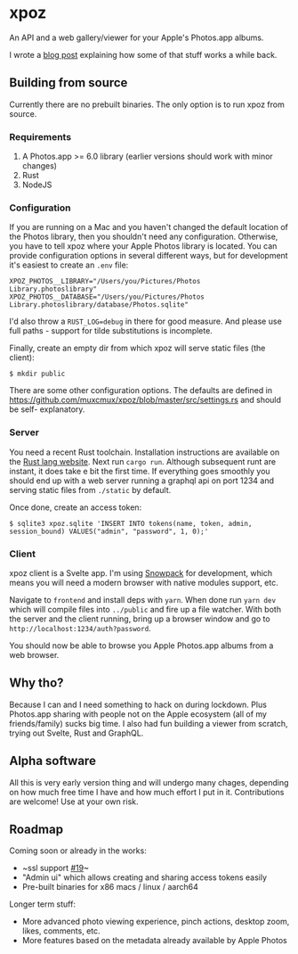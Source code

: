 # xpoz

An API and a web gallery/viewer for your Apple's Photos.app albums.

I wrote a [blog post](https://www.tonkata.com/posts/apple-photos/)
explaining how some of that stuff works a while back.

## Building from source

Currently there are no prebuilt binaries. The only option is to run xpoz from
source.

### Requirements

1. A Photos.app >= 6.0 library (earlier versions should work with minor changes)
2. Rust
3. NodeJS

### Configuration

If you are running on a Mac and you haven't changed the default location of the
Photos library, then you shouldn't need any configuration. Otherwise, you have
to tell xpoz where your Apple Photos library is located. You can provide
configuration options in several different ways, but for development it's
easiest to create an `.env` file:

    XPOZ_PHOTOS__LIBRARY="/Users/you/Pictures/Photos Library.photoslibrary"
    XPOZ_PHOTOS__DATABASE="/Users/you/Pictures/Photos Library.photoslibrary/database/Photos.sqlite"

I'd also throw a `RUST_LOG=debug` in there for good measure. And please use full
paths - support for tilde substitutions is incomplete.

Finally, create an empty dir from which xpoz will serve static files (the
client):

    $ mkdir public

There are some other configuration options. The defaults are defined in
https://github.com/muxcmux/xpoz/blob/master/src/settings.rs and should be self-
explanatory.

### Server

You need a recent Rust toolchain. Installation instructions are available on the
[Rust lang website](https://www.rust-lang.org/tools/install). Next run
`cargo run`. Although subsequent runt are instant, it does take e bit the first
time. If everything goes smoothly you should end up with a web server running a
graphql api on port 1234 and serving static files from `./static` by default.

Once done, create an access token:

```
$ sqlite3 xpoz.sqlite 'INSERT INTO tokens(name, token, admin, session_bound) VALUES("admin", "password", 1, 0);'
```

### Client

xpoz client is a Svelte app. I'm using [Snowpack](https://www.snowpack.dev/)
for development, which means you will need a modern browser with native modules
support, etc.

Navigate to `frontend` and install deps with `yarn`. When done run `yarn dev`
which will compile files into `../public` and fire up a file watcher. With both
the server and the client running, bring up a browser window and go to
`http://localhost:1234/auth?password`.

You should now be able to browse you Apple Photos.app albums from a web browser.

## Why tho?

Because I can and I need something to hack on during lockdown. Plus Photos.app
sharing with people not on the Apple ecosystem (all of my friends/family) sucks
big time. I also had fun building a viewer from scratch, trying out Svelte, Rust
and GraphQL.

## Alpha software

All this is very early version thing and will undergo many chages, depending on
how much free time I have and how much effort I put in it. Contributions are
welcome! Use at your own risk.

## Roadmap

Coming soon or already in the works:

  * ~ssl support [#19](https://github.com/muxcmux/xpoz/issues/19)~
  * "Admin ui" which allows creating and sharing access tokens easily
  * Pre-built binaries for x86 macs / linux / aarch64

Longer term stuff:

  * More advanced photo viewing experience, pinch actions, desktop zoom, likes,
  comments, etc.
  * More features based on the metadata already available by Apple Photos
